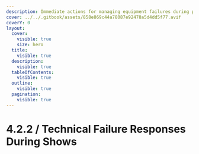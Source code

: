```yaml
---
description: Immediate actions for managing equipment failures during performances
cover: ../../.gitbook/assets/858e869c44a78087e92478a5d4dd5f77.avif
coverY: 0
layout:
  cover:
    visible: true
    size: hero
  title:
    visible: true
  description:
    visible: true
  tableOfContents:
    visible: true
  outline:
    visible: true
  pagination:
    visible: true
---
```


# 4.2.2 / Technical Failure Responses During Shows

